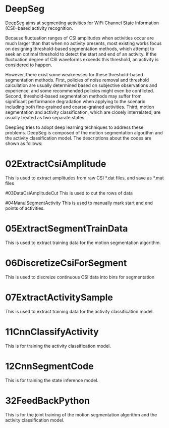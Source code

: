 

# DeepSeg

DeepSeg aims at segmenting activities for WiFi Channel State Information (CSI)-based activity recognition.

Because fluctuation ranges of CSI amplitudes when activities occur are much larger than that when no activity presents, most existing works focus on designing threshold-based segmentation methods, which attempt to seek an optimal threshold to detect the start and end of an activity. If the fluctuation degree of CSI waveforms exceeds this threshold, an activity is considered to happen.

However, there exist some weaknesses for these threshold-based segmentation methods.
First, policies of noise removal and threshold calculation are usually determined based on subjective observations and experience, and some recommended policies might even be conflicted. Second, threshold-based segmentation methods may suffer from significant performance degradation when applying to the scenario including both fine-grained and coarse-grained activities. Third, motion segmentation and activity classification, which are closely interrelated, are usually treated as two separate states.

DeepSeg tries to adopt deep learning techniques to address these problems. DeepSeg is composed of the motion segmentation algorithm and the activity classification model. The descriptions about the codes are shown as follows:


# 02ExtractCsiAmplitude
This is used to extract amplitudes from raw CSI *.dat files, and save as *.mat files 


#03DataCsiAmplitudeCut
This is used to cut the rows of data


#04ManulSegmentActivity
This is used to manually mark start and end points of activities.


# 05ExtractSegmentTrainData
This is used to extract training data for the motion segmentation algorithm. 


# 06DiscretizeCsiForSegment
This is used to discreize continuous CSI data into bins  for segmentation


# 07ExtractActivitySample
This is used to extract training data for the activity classification model.

# 11CnnClassifyActivity
This is for training the activity classification model.

# 12CnnSegmentCode
This is for training the state inference model.

# 32FeedBackPython
This is for the joint training of the motion segmentation algorithm and the activity classification model.



